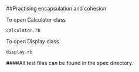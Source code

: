 ##Practising encapsulation and cohesion

To open Calculator class

`calculator.rb`

To open Display class

`display.rb`

####All test files can be found in the spec directory.